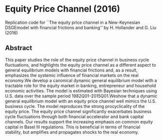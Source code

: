 # Equity Price Channel (2016)
Replication code for ``The equity price channel in a New-Keynesian DSGEmodel with financial frictions and banking'' by H. Hollander and G. Liu (2016)

## Abstract

This paper studies the role of the equity price channel in business cycle fluctuations, and highlights the equity price channel as a different aspect to general equilibrium models with financial frictions and, as a result, emphasizes the systemic influence of financial markets on the real economy.We develop a canonical dynamic general equilibrium model with a tractable role for the equity market in banking, entrepreneur and household economic activities. The model is estimated with Bayesian techniques using U.S. data over the sample period 1982Q01–2015Q01.Weshow that a dynamic general equilibrium model with an equity price channel well mimics the U.S. business cycle. The model reproduces the strong procyclicality of the equity price. The equity price channel significantly exacerbates business cycle fluctuations through both financial accelerator and bank capital channels. Our results support the increasing emphasis on common equity capital in Basel III regulations. This is beneficial in terms of financial stability, but amplifies and propagates shocks to the real economy.
